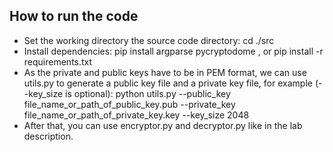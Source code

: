 ## How to run the code

- Set the working directory the source code directory: cd ./src
- Install dependencies: pip install argparse pycryptodome , or pip install -r requirements.txt
- As the private and public keys have to be in PEM format, we can use utils.py to generate a public key file and a private key file, for example (--key_size is optional): python utils.py --public_key file_name_or_path_of_public_key.pub --private_key file_name_or_path_of_private_key.key --key_size 2048
- After that, you can use encryptor.py and decryptor.py like in the lab description.